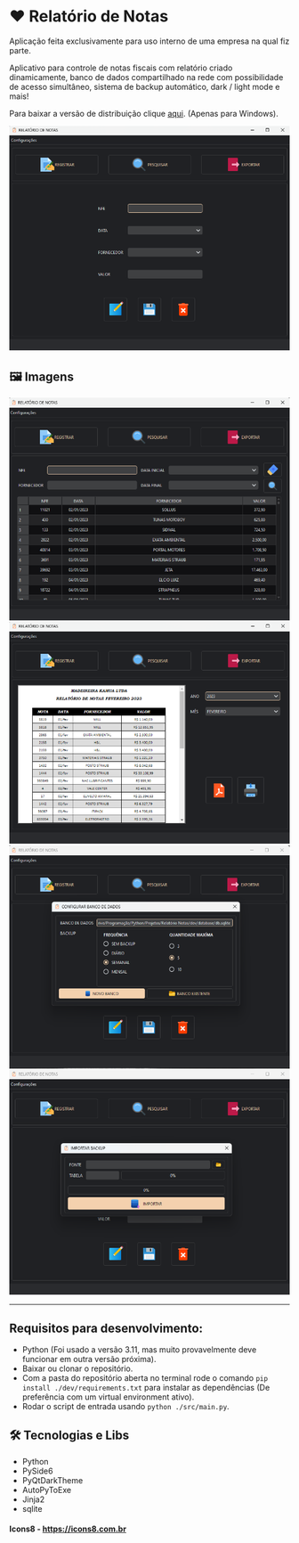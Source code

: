 # ❤️ Relatório de Notas

Aplicação feita exclusivamente para uso interno de uma empresa na qual fiz parte.

Aplicativo para controle de notas fiscais com relatório criado dinamicamente, banco de dados compartilhado na rede com 
possibilidade de acesso simultâneo, sistema de backup automático, dark / light mode e mais!

Para baixar a versão de distribuição clique
[aqui](https://github.com/Paulo1402/Relatorio-de-Notas/releases/download/v1.0.0/installer.exe). (Apenas para Windows).

![preview](.github/preview_home.png)

## 🖼️ Imagens

![preview](.github/preview_search.png)
![preview](.github/preview_export.png)
![preview](.github/preview_config.png)
![preview](.github/preview_import.png)

---

## Requisitos para desenvolvimento:

- Python (Foi usado a versão 3.11, mas muito provavelmente deve funcionar em outra versão próxima).
- Baixar ou clonar o repositório.
- Com a pasta do repositório aberta no terminal rode o comando `pip install ./dev/requirements.txt` para instalar as
  dependências (De preferência com um virtual environment ativo).
- Rodar o script de entrada usando `python ./src/main.py`.

## 🛠 Tecnologias e Libs

- Python
- PySide6
- PyQtDarkTheme
- AutoPyToExe
- Jinja2
- sqlite

#### Icons8 - https://icons8.com.br
